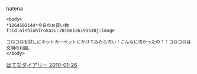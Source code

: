
hatena

```
<body>
*1264502144*今日のお買い物
f:id:nishiohirokazu:20100126193530j:image

コロコロを試しにホットカーペットにかけてみたら汚い！こんなに汚かったの？！コロコロは文明の利器。
</body>
```


[はてなダイアリー 2010-01-26](https://nishiohirokazu.hatenadiary.org/archive/2010/01/26)